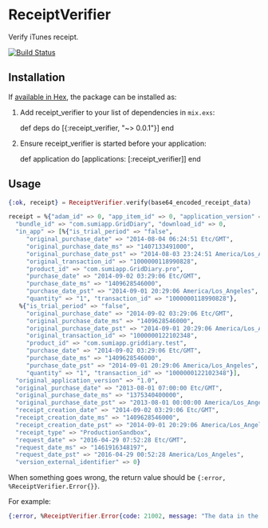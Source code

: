 # ReceiptVerifier

Verify iTunes receipt.

[![Build
Status](https://travis-ci.org/linjunpop/receipt_verifier.svg)](https://travis-ci.org/linjunpop/receipt_verifier)

## Installation

If [available in Hex](https://hex.pm/docs/publish), the package can be installed as:

  1. Add receipt_verifier to your list of dependencies in `mix.exs`:

        def deps do
          [{:receipt_verifier, "~> 0.0.1"}]
        end

  2. Ensure receipt_verifier is started before your application:

        def application do
          [applications: [:receipt_verifier]]
        end

## Usage

```elixir
{:ok, receipt} = ReceiptVerifier.verify(base64_encoded_receipt_data)

receipt = %{"adam_id" => 0, "app_item_id" => 0, "application_version" => "1241",
  "bundle_id" => "com.sumiapp.GridDiary", "download_id" => 0,
  "in_app" => [%{"is_trial_period" => "false",
     "original_purchase_date" => "2014-08-04 06:24:51 Etc/GMT",
     "original_purchase_date_ms" => "1407133491000",
     "original_purchase_date_pst" => "2014-08-03 23:24:51 America/Los_Angeles",
     "original_transaction_id" => "1000000118990828",
     "product_id" => "com.sumiapp.GridDiary.pro",
     "purchase_date" => "2014-09-02 03:29:06 Etc/GMT",
     "purchase_date_ms" => "1409628546000",
     "purchase_date_pst" => "2014-09-01 20:29:06 America/Los_Angeles",
     "quantity" => "1", "transaction_id" => "1000000118990828"},
   %{"is_trial_period" => "false",
     "original_purchase_date" => "2014-09-02 03:29:06 Etc/GMT",
     "original_purchase_date_ms" => "1409628546000",
     "original_purchase_date_pst" => "2014-09-01 20:29:06 America/Los_Angeles",
     "original_transaction_id" => "1000000122102348",
     "product_id" => "com.sumiapp.griddiary.test",
     "purchase_date" => "2014-09-02 03:29:06 Etc/GMT",
     "purchase_date_ms" => "1409628546000",
     "purchase_date_pst" => "2014-09-01 20:29:06 America/Los_Angeles",
     "quantity" => "1", "transaction_id" => "1000000122102348"}],
  "original_application_version" => "1.0",
  "original_purchase_date" => "2013-08-01 07:00:00 Etc/GMT",
  "original_purchase_date_ms" => "1375340400000",
  "original_purchase_date_pst" => "2013-08-01 00:00:00 America/Los_Angeles",
  "receipt_creation_date" => "2014-09-02 03:29:06 Etc/GMT",
  "receipt_creation_date_ms" => "1409628546000",
  "receipt_creation_date_pst" => "2014-09-01 20:29:06 America/Los_Angeles",
  "receipt_type" => "ProductionSandbox",
  "request_date" => "2016-04-29 07:52:28 Etc/GMT",
  "request_date_ms" => "1461916348197",
  "request_date_pst" => "2016-04-29 00:52:28 America/Los_Angeles",
  "version_external_identifier" => 0}
```

When something goes wrong, the return value should be `{:error, %ReceiptVerifier.Error{}}`.

For example:

```elixir
{:error, %ReceiptVerifier.Error{code: 21002, message: "The data in the receipt-data property was malformed or missing."}}
```

